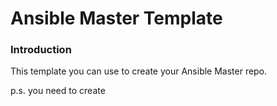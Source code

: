 # Ansible Master Template
### Introduction
This template you can use to create your Ansible Master repo.

p.s. you need to create
